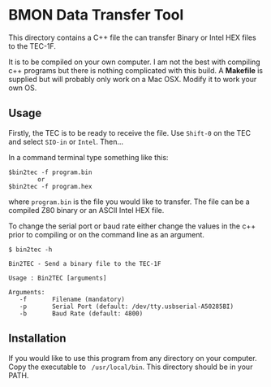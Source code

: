 # BMON Data Transfer Tool

This directory contains a C++ file the can transfer Binary or Intel HEX files to the TEC-1F.

It is to be compiled on your own computer.  I am not the best with compiling c++ programs but there is nothing complicated with this build.  A __Makefile__ is supplied but will probably only work on a Mac OSX.  Modify it to work your own OS.

## Usage
Firstly, the TEC is to be ready to receive the file.  Use `Shift-0` on the TEC and select `SIO-in` or `Intel`.  Then...

In a command terminal type something like this:
```
$bin2tec -f program.bin
        or
$bin2tec -f program.hex
```
where `program.bin` is the file you would like to transfer.  The file can be a compiled Z80 binary or an ASCII Intel HEX file.

To change the serial port or baud rate either change the values in the c++ prior to compiling or on the command line as an argument.

```
$ bin2tec -h                     

Bin2TEC - Send a binary file to the TEC-1F

Usage : Bin2TEC [arguments]

Arguments:
   -f       Filename (mandatory)
   -p       Serial Port (default: /dev/tty.usbserial-A50285BI)
   -b       Baud Rate (default: 4800)

```

## Installation
If you would like to use this program from any directory on your computer.  Copy the executable to ` /usr/local/bin`.  This directory should be in your PATH.
